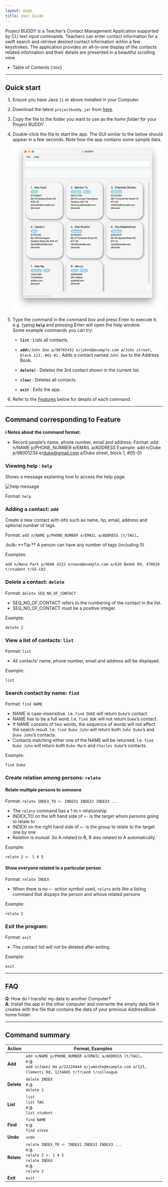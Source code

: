 ```yaml
---
layout: page
title: User Guide
---
```


Project BUDDY is a Teacher’s Contact Management Application supported by CLI text input commands. Teachers can enter contact information for a swift search and retrieve desired contact information within a few keystrokes. The application provides an all-in-one display of the contacts related information and their details are presented in a beautiful scrolling view.

* Table of Contents
{:toc}

--------------------------------------------------------------------------------------------------------------------

## Quick start

1. Ensure you have Java `11` or above installed in your Computer.

1. Download the latest `projectbuddy.jar` from [here](https://github.com/AY2122S2-TIC4002-F18-3/tp2/releases).

1. Copy the file to the folder you want to use as the _home folder_ for your Project BUDDY.

1. Double-click the file to start the app. The GUI similar to the below should appear in a few seconds. Note how the app contains some sample data.<br>
   ![Ui](images/Ui.png)

1. Type the command in the command box and press Enter to execute it. e.g. typing **`help`** and pressing Enter will open the help window.<br>
   Some example commands you can try:

   * **`list`** : Lists all contacts.

   * **`add`**`n/John Doe p/98765432 e/johnd@example.com a/John street, block 123, #01-01` : Adds a contact named `John Doe` to the Address Book.

   * **`delete`**`3` : Deletes the 3rd contact shown in the current list.

   * **`clear`** : Deletes all contacts.

   * **`exit`** : Exits the app.

1. Refer to the [Features](#features) below for details of each command.

--------------------------------------------------------------------------------------------------------------------

## Command corresponding to Feature

<div markdown="block" class="alert alert-info">

**:information_source: Notes about the command format:**<br>

* Record people’s name, phone number, email and address:
  Format:      add n/NAME p/PHONE_NUMBER e/EMAIL a/ADDRESS
  Example:     add n/Duke p/98001234 e/duke@gmail.com a/Duke street, block 1, #05-01

</div>

### Viewing help : `help`

Shows a message explaning how to access the help page.

![help message](images/helpMessage.png)

Format: `help`


### Adding a contact: `add`

Create a new contact with info such as name, hp, email, address and optional number of tags.

Format: `add n/NAME p/PHONE_NUMBER e/EMAIL a/ADDRESS [t/TAG]…​`

<div markdown="span" class="alert alert-primary">:bulb: **Tip:**
A person can have any number of tags (including 0)
</div>

Examples:
```
add n/Nana Park p/9666 4222 e/nana@example.com a/620 Bedok Rd, 470620 t/student t/G5-C02
```

### Delete a contact: `delete`

Format:      `delete SEQ_NO_OF_CONTACT`

+ SEQ_NO_OF_CONTACT refers to the numbering of the contact in the list.
+ SEQ_NO_OF_CONTACT must be a positive integer.

Example:
```
delete 2
```

### View a list of contacts: `list`

Format:      `list`
+ All contacts’ name, phone number, email and address will be displayed.

Example:
```
list
```

### Search contact by name: `find`

Format:      `find NAME`

+ NAME is case-insensitive. I.e. `find DUKE` will return `Duke`’s contact.
+ NAME has to be a full word. I.e. `find DUK` will not return `Duke`’s contact.
+ If NAME consists of two words, the sequence of words will not affect the search result. I.e. `find Duke John` will return both `John Duke`’s and `Duke John`’s contacts.
+ Contacts matching either one of the NAME will be returned. I.e. `find Duke John` will return both `Duke Mark` and `Charles Duke`’s contacts.

Example:
```
find Duke
```

### Create relation among persons: `relate`
#### Relate multiple persons to someone
Format: `relate INDEX_TO <- INDEX1 INDEX2 INDEX3 ...`
+ The `relate` command has a 1 to n relationship 
+ INDEX_TO on the left hand side of `<-` is the target whom persons going to relate to
+ INDEXi on the right hand side of `<-` is the group to relate to the target one by one 
+ Relation is _mutual_. So A related to B, B also related to A automatically.

Example:
```
relate 2 <- 1 4 5
```
#### Show everyone related to a particular person
Format: `relate INDEX`
+ When there is no `<-` action symbol used, `relate` acts like a listing command that dispays the person and whose related persons

Example:
```
relate 2
```

### Exit the program:
Format:      `exit`
+ The contact list will not be deleted after exiting.

Example:
```
exit
```



--------------------------------------------------------------------------------------------------------------------

## FAQ

**Q**: How do I transfer my data to another Computer?<br>
**A**: Install the app in the other computer and overwrite the empty data file it creates with the file that contains the data of your previous AddressBook home folder.

--------------------------------------------------------------------------------------------------------------------

## Command summary

| Action     | Format, Examples                                                                                                                                                          |
|------------|---------------------------------------------------------------------------------------------------------------------------------------------------------------------------|
| **Add**    | `add n/NAME p/PHONE_NUMBER e/EMAIL a/ADDRESS [t/TAG]…​` <br> e.g. <br> `add n/James Ho p/22224444 e/jamesho@example.com a/123, Clementi Rd, 1234665 t/friend t/colleague` |
| **Delete** | `delete INDEX` <br> e.g. <br> `delete 2`                                                                                                                                  |
| **List**   | `list` <br> `list TAG` <br> e.g. <br> `list student`                                                                                                                      |
| **Find**   | `find NAME` <br> e.g. <br> `find steve`                                                                                                                                   |
| **Undo**   | `undo`                                                                                                                                                                    |
| **Relate** | `relate INDEX_TO <- INDEX1 INDEX2 INDEX3 ...` <br> e.g. <br> `relate 2 <- 1 4 5` <br> `relate INDEX` <br> e.g. <br> `relate 2`                                            |
| **Exit**   | `exit`                                                                                                                                                                    |
